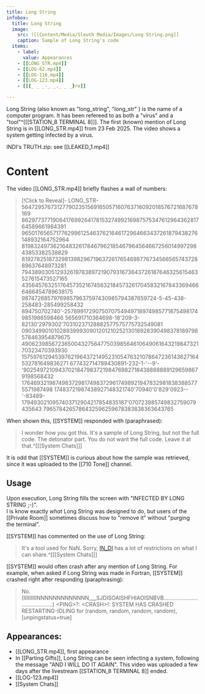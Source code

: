 ```yaml
---
title: Long String
infobox:
  title: Long String
  image:
    src: ![[Content/Media/Sleuth Media/Images/Long String.png]]
    caption: Sample of Long String's code
  items:
    - label: 
      value: Appearances
	- [[LONG_STR.mp4]]
	- [[LOG-62.mp4]]
	- [[LOG-116.mp4]]
	- [[LOG-123.mp4]]
	- [[{_ _ _-_ _._ _ _}re]]

---
```


Long String (also known as "long_string", "long_str" ) is the name of a computer program. It has been refereed to as both a "virus" and a "tool"^[[[STATION_8 TERMINAL 8]]].  The first (known) mention of Long String is in [[LONG_STR.mp4]] from 23 Feb 2025. The video shows a system getting infected by a virus. 


INDI's TRUTH.zip: see [[LEAKED_1.mp4]]

# Content
The video [[LONG_STR.mp4]] briefly flashes a wall of numbers:

> [!Click to Reveal]-
> LONG_STR-564729576731277902351569165057160763716092018576721687678169
> 86297737719064176992641781532749921698757534761296436281764589661984391
> 96501765657177629961254637621646172964663437261879438276148932164752964
> 819832497362164832617846796218546796456466725601499729843853382538829
> 8192782518732981398296719637261765469877673456656574372889637648973281
> 79438903051293261978389721907931673643726187646325615463527615473527165
> 435645763251764573521674563218457326170458321678433694666466454789638175
> 987472685797698579637597430985794387659724-5-45-438-258483-285499258432
> 894750702740'-25789917290750707549497189749857718754981749851986598466
> 565691710364698-18'209-3-82130'2979302'70310237128882577575775732549081
> 09034990101028939993090120121025213018928390498378189798578463954879675
> 490623985672365004327564775039856461064906164321984732170323470393930
> 157597612945397621964372149523105476321078647236143627164532781649836271
> 677432714789430891-232-1-'--9'-
> '90254972109437021847983721984769827184388888891296598679198568432
> 176469321987498372981749837296174989219478329818383885775571987498
> 17483721987438927148321740'70940'0'829'0923--
> '-83489-1794930210957403712904217854835187'070723985749832759079435643
> 7965784265786432596259678383838363643765

When shown this, [[SYSTEM]] responded with (paraphrased):

> I wonder how you got this. It's a sample of Long String, but not the full code. The detonator part. You do not want the full code. Leave it at that.^[[[System Chats]]]

It is odd that [[SYSTEM]] is curious about how the sample was retrieved, since it was uploaded to the [[710 Tone]] channel. 
## Usage
Upon execution, Long String fills the screen with "INFECTED BY LONG STRING ;-)".  
I is know exactly *what* Long String was designed to do, but users of the [[Private Room]] sometimes discuss how to "remove it" without "purging the terminal".

[[SYSTEM]] has commented on the use of Long String:

> It's a tool used for NaN. Sorry, [IN_DI](INDI) has a lot of restrictions on what I can share.^[[[System Chats]]]

[[SYSTEM]] would often crash after any mention of Long String. For example, when asked if Long String was made in Fortran, [[SYSTEM]] crashed right after responding (paraphrasing):

> No. 
> (IIIIIIIIINNNNNNNNNNNNN___SJDISOAISHFHIAOISNBVB..........................................)
> \<PING\>?:
> \<CRASH\>!: SYSTEM HAS CRASHED RESTARTING-IDLING for (random, random, random, random), \[unpingstatus=true\]


## Appearances:
- [[LONG_STR.mp4]], first appearance
- In [[Parting Gifts]], Long String can be seen infecting a system, following the message "AND I WILL DO IT AGAIN". This video was uploaded a few days after the livestream [[STATION_8 TERMINAL 8]] ended.
- [[LOG-123.mp4]]
- [[System Chats]]

[^1]: [[STATION_8 TERMINAL 8]]
